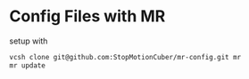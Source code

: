 # Config Files with MR

setup with
```bash
vcsh clone git@github.com:StopMotionCuber/mr-config.git mr
mr update
```
